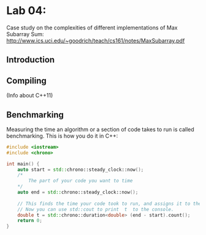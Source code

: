 # Lab 04: 

Case study on the complexities of different implementations of Max Subarray Sum:
http://www.ics.uci.edu/~goodrich/teach/cs161/notes/MaxSubarray.pdf

## Introduction

## Compiling

(Info about C++11)

## Benchmarking

Measuring the time an algorithm or a section of code takes to run is called benchmarking. This is how you do it in C++:

```C++
#include <iostream>
#include <chrono>

int main() {
    auto start = std::chrono::steady_clock::now();
    /*
        The part of your code you want to time
    */
    auto end = std::chrono::steady_clock::now();
    
    // This finds the time your code took to run, and assigns it to the variable  t  as a double
    // Now you can use std::cout to print  t  to the console.
    double t = std::chrono::duration<double> (end - start).count();
    return 0;
}
```
